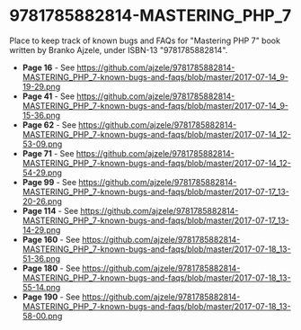 # 9781785882814-MASTERING_PHP_7
Place to keep track of known bugs and FAQs for "Mastering PHP 7" book written by Branko Ajzele, under ISBN-13 "9781785882814".


* **Page 16** - See https://github.com/ajzele/9781785882814-MASTERING_PHP_7-known-bugs-and-faqs/blob/master/2017-07-14_9-19-29.png
* **Page 41** - See https://github.com/ajzele/9781785882814-MASTERING_PHP_7-known-bugs-and-faqs/blob/master/2017-07-14_9-15-36.png
* **Page 62** - See https://github.com/ajzele/9781785882814-MASTERING_PHP_7-known-bugs-and-faqs/blob/master/2017-07-14_12-53-09.png
* **Page 71** - See https://github.com/ajzele/9781785882814-MASTERING_PHP_7-known-bugs-and-faqs/blob/master/2017-07-14_12-54-29.png
* **Page 99** - See https://github.com/ajzele/9781785882814-MASTERING_PHP_7-known-bugs-and-faqs/blob/master/2017-07-17_13-20-26.png
* **Page 114** - See https://github.com/ajzele/9781785882814-MASTERING_PHP_7-known-bugs-and-faqs/blob/master/2017-07-17_13-14-29.png
* **Page 160** - See https://github.com/ajzele/9781785882814-MASTERING_PHP_7-known-bugs-and-faqs/blob/master/2017-07-18_13-51-36.png
* **Page 180** - See https://github.com/ajzele/9781785882814-MASTERING_PHP_7-known-bugs-and-faqs/blob/master/2017-07-18_13-55-14.png
* **Page 190** - See https://github.com/ajzele/9781785882814-MASTERING_PHP_7-known-bugs-and-faqs/blob/master/2017-07-18_13-58-00.png
